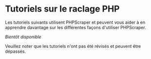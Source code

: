 # Tutoriels sur le raclage PHP

Les tutoriels suivants utilisent PHPScraper et peuvent vous aider à en apprendre davantage sur les différentes façons d'utiliser PHPScraper.

*Bientôt disponible*

Veuillez noter que les tutoriels n'ont pas été révisés et peuvent être dépassés.